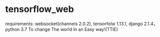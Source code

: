 # tensorflow_web
requirements:
websocket(channels 2.0.2), 
tensorfolw 1.13.1, 
django 2.1.4，
python 3.7
To change The world In an Easy way!(TTIE)
